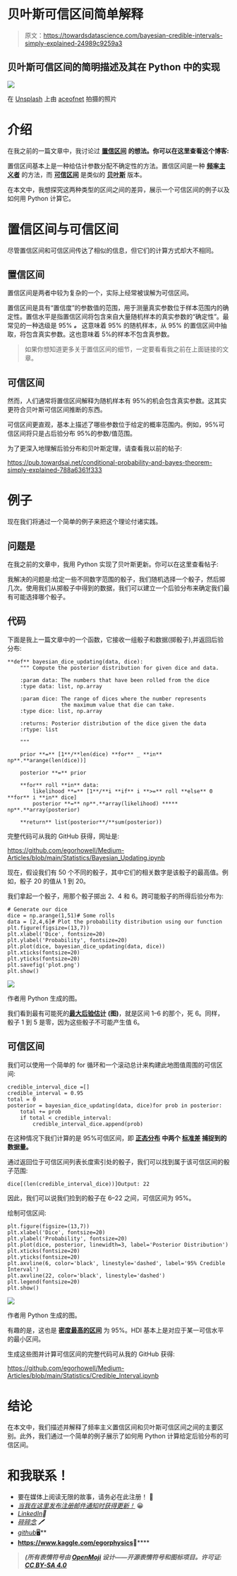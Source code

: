 # 贝叶斯可信区间简单解释

> 原文：<https://towardsdatascience.com/bayesian-credible-intervals-simply-explained-24989c9259a3>

## 贝叶斯可信区间的简明描述及其在 Python 中的实现

![](img/d9f6bb484734fe3d29bdf4a83180f589.png)

在 [Unsplash](https://unsplash.com?utm_source=medium&utm_medium=referral) 上由 [aceofnet](https://unsplash.com/@aceofnet?utm_source=medium&utm_medium=referral) 拍摄的照片

# 介绍

在我之前的一篇文章中，我讨论过 [**置信区间**](https://en.wikipedia.org/wiki/Confidence_interval) **的想法。你可以在这里查看这个博客:**

</confidence-intervals-simply-explained-58b0b11e985f>  

置信区间基本上是一种给估计参数分配不确定性的方法。置信区间是一种 [**频率主义者**](https://en.wikipedia.org/wiki/Frequentist_inference) 的方法，而 [**可信区间**](https://en.wikipedia.org/wiki/Credible_interval) 是类似的 [**贝叶斯**](https://en.wikipedia.org/wiki/Bayesian_statistics) 版本。

在本文中，我想探究这两种类型的区间之间的差异，展示一个可信区间的例子以及如何用 Python 计算它。

# 置信区间与可信区间

尽管置信区间和可信区间传达了相似的信息，但它们的计算方式却大不相同。

## 置信区间

置信区间是两者中较为复杂的一个，实际上经常被误解为可信区间。

置信区间是具有“置信度”的参数值的范围，用于测量真实参数位于样本范围内的确定性。置信水平是指置信区间将包含来自大量随机样本的真实参数的“确定性”。最常见的一种选级是 95% ***。*** 这意味着 95% 的随机样本，从 95% 的置信区间中抽取，将包含真实参数。这也意味着 5%的样本不包含真参数。

> 如果你想知道更多关于置信区间的细节，一定要看看我之前在上面链接的文章。

## 可信区间

然而，人们通常将置信区间解释为随机样本有 95%的机会包含真实参数。这其实更符合贝叶斯可信区间推断的东西。

可信区间更直观，基本上描述了哪些参数位于给定的概率范围内。例如，95%可信区间将只是占后验分布 95%的参数/值范围。

为了更深入地理解后验分布和贝叶斯定理，请查看我以前的帖子:

<https://pub.towardsai.net/conditional-probability-and-bayes-theorem-simply-explained-788a6361f333>  </bayesian-updating-simply-explained-c2ed3e563588>  

# 例子

现在我们将通过一个简单的例子来把这个理论付诸实践。

## 问题是

在我之前的文章中，我用 Python 实现了贝叶斯更新。你可以在这里查看帖子:

</bayesian-updating-in-python-8bbd0e7e30cc>  

我解决的问题是:给定一些不同数字范围的骰子，我们随机选择一个骰子，然后掷几次。使用我们从掷骰子中得到的数据，我们可以建立一个后验分布来确定我们最有可能选择哪个骰子。

## 代码

下面是我上一篇文章中的一个函数，它接收一组骰子和数据(掷骰子),并返回后验分布:

```
**def** bayesian_dice_updating(data, dice):
    """ Compute the posterior distribution for given dice and data.

    :param data: The numbers that have been rolled from the dice
    :type data: list, np.array

    :param dice: The range of dices where the number represents 
                 the maximum value that die can take.
    :type dice: list, np.array

    :returns: Posterior distribution of the dice given the data
    :rtype: list

    """

    prior **=** [1**/**len(dice) **for** _ **in** np**.**arange(len(dice))]

    posterior **=** prior

    **for** roll **in** data:
        likelihood **=** [1**/**i **if** i **>=** roll **else** 0 **for** i **in** dice]
        posterior **=** np**.**array(likelihood) ***** np**.**array(posterior)

    **return** list(posterior**/**sum(posterior))
```

完整代码可从我的 GitHub 获得，网址是:

<https://github.com/egorhowell/Medium-Articles/blob/main/Statistics/Bayesian_Updating.ipynb>  

现在，假设我们有 50 个不同的骰子，其中它们的相关数字是该骰子的最高值。例如，骰子 20 的值从 1 到 20。

我们拿起一个骰子，用那个骰子掷出 2、4 和 6。跨可能骰子的所得后验分布为:

```
# Generate our dice
dice = np.arange(1,51)# Some rolls
data = [2,4,6]# Plot the probability distribution using our function
plt.figure(figsize=(13,7))
plt.xlabel('Dice', fontsize=20)
plt.ylabel('Probability', fontsize=20)
plt.plot(dice, bayesian_dice_updating(data, dice))
plt.xticks(fontsize=20)
plt.yticks(fontsize=20)
plt.savefig('plot.png')
plt.show()
```

![](img/3734adbb2495c62a9cec350a3383ae91.png)

作者用 Python 生成的图。

我们看到最有可能死的[**最大后验估计**](https://en.wikipedia.org/wiki/Maximum_a_posteriori_estimation) **(图)**，就是区间 1–6 的那个，死 6。同样，骰子 1 到 5 是零，因为这些骰子不可能产生值 6。

## 可信区间

我们可以使用一个简单的 for 循环和一个滚动总计来构建此地图值周围的可信区间:

```
credible_interval_dice =[]
credible_interval = 0.95
total = 0
posterior = bayesian_dice_updating(data, dice)for prob in posterior:
    total += prob
    if total < credible_interval:
        credible_interval_dice.append(prob)
```

在这种情况下我们计算的是 95%可信区间，即 [**正态分布**](https://en.wikipedia.org/wiki/Normal_distribution) **中两个 [**标准差**](https://en.wikipedia.org/wiki/Standard_deviation) 捕捉到的数据量。**

通过返回位于可信区间列表长度索引处的骰子，我们可以找到属于该可信区间的骰子范围:

```
dice[(len(credible_interval_dice))]Output: 22
```

因此，我们可以说我们捡到的骰子在 6–22 之间，可信区间为 95%。

绘制可信区间:

```
plt.figure(figsize=(13,7))
plt.xlabel('Dice', fontsize=20)
plt.ylabel('Probability', fontsize=20)
plt.plot(dice, posterior, linewidth=3, label='Posterior Distribution')
plt.xticks(fontsize=20)
plt.yticks(fontsize=20)
plt.axvline(6, color='black', linestyle='dashed', label='95% Credible Interval')
plt.axvline(22, color='black', linestyle='dashed')
plt.legend(fontsize=20)
plt.show()
```

![](img/be6470e2f98028fa7eaf8f4a92d2ea4d.png)

作者用 Python 生成的图。

有趣的是，这也是 [**密度最高的区间**](https://stats.stackexchange.com/questions/148439/what-is-a-highest-density-region-hdr) 为 95%。HDI 基本上是对应于某一可信水平的最小区间。

生成这些图并计算可信区间的完整代码可从我的 GitHub 获得:

<https://github.com/egorhowell/Medium-Articles/blob/main/Statistics/Credible_Interval.ipynb>  

# 结论

在本文中，我们描述并解释了频率主义置信区间和贝叶斯可信区间之间的主要区别。此外，我们通过一个简单的例子展示了如何用 Python 计算给定后验分布的可信区间。

# 和我联系！

*   要在媒体上阅读无限的故事，请务必在此注册！ 💜
*   [*当我在这里发布注册邮件通知时获得更新！*](/subscribe/@egorhowell) 😀
*   [*LinkedIn*](https://www.linkedin.com/in/egor-howell-092a721b3/)*👔*
*   *[*碎碎念*](https://twitter.com/EgorHowell) 🖊*
*   *[*github*](https://github.com/egorhowell)*🖥**
*   **<https://www.kaggle.com/egorphysics>**🏅****

> ***(所有表情符号由 [OpenMoji](https://openmoji.org/) 设计——开源表情符号和图标项目。许可证: [CC BY-SA 4.0](https://creativecommons.org/licenses/by-sa/4.0/#)***
